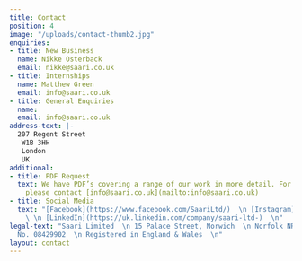 ```yaml
---
title: Contact
position: 4
image: "/uploads/contact-thumb2.jpg"
enquiries:
- title: New Business
  name: Nikke Osterback
  email: nikke@saari.co.uk
- title: Internships
  name: Matthew Green
  email: info@saari.co.uk
- title: General Enquiries
  name: 
  email: info@saari.co.uk
address-text: |-
  207 Regent Street
   W1B 3HH
   London
   UK
additional:
- title: PDF Request
  text: We have PDF’s covering a range of our work in more detail. For more information
    please contact [info@saari.co.uk](mailto:info@saari.co.uk)
- title: Social Media
  text: "[Facebook](https://www.facebook.com/SaariLtd/)  \n [Instagram](https://www.instagram.com/saariltd/)
    \ \n [LinkedIn](https://uk.linkedin.com/company/saari-ltd-)  \n"
legal-text: "Saari Limited  \n 15 Palace Street, Norwich  \n Norfolk NR3 1RT  \n\nRegistered
  No. 08429902  \n Registered in England & Wales  \n"
layout: contact
---
```



